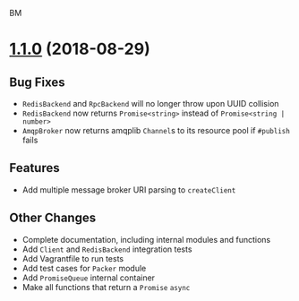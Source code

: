 BM<a name="1.1.0"></a>
# [1.1.0](https://github.com/node-celery-ts/node-celery-ts/compare/v1.0.0...v1.1.0) (2018-08-29)

## Bug Fixes

* `RedisBackend` and `RpcBackend` will no longer throw upon UUID collision
* `RedisBackend` now returns `Promise<string>` instead of `Promise<string | number>`
* `AmqpBroker` now returns amqplib `Channel`s to its resource pool if `#publish` fails

## Features

* Add multiple message broker URI parsing to `createClient`

## Other Changes

* Complete documentation, including internal modules and functions
* Add `Client` and `RedisBackend` integration tests
* Add Vagrantfile to run tests
* Add test cases for `Packer` module
* Add `PromiseQueue` internal container
* Make all functions that return a `Promise` `async`

